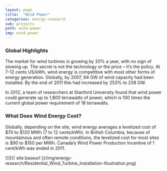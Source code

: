 ```yaml
---
layout: page
title:  "Wind Power"
categories: energy-research
sub: projects
path: wind-power
img: wind-power
---
```


### Global Highlights

The market for wind turbines is growing by 20% a year, with no sign of slowing up. The secret is not the technology or the price – it’s the policy. At 7-12 cents US/kWh, wind energy is competitive with most other forms of energy generation. Globally, by 2007, 94 GW of wind capacity had been installed. By the end of 2011 this had increased by 253% to 238 GW.

In 2012, a team of researchers at Stanford University found that wind power could generate up to 1,800 terrawatts of power, which is 100 times the current global power requirement of 18 terrawatts.

### What Does Wind Energy Cost?

Globally, depending on the site, wind energy averages a levelized cost of $70 to $120 MWh (7 to 12 cents/kWh).  In British Columbia, because of mountainous and often remote conditions, the levelized cost for most sites is $90 to $150 per MWh. Canada’s Wind Power Production Incentive of 1 cent/kWh was ended in 2011.

![]({{ site.baseurl }}/img/energy-research/Residential_Wind_Turbine_Installation-Illustration.png)

